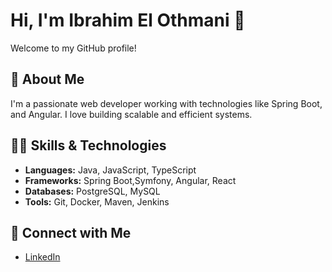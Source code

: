 # Hi, I'm Ibrahim El Othmani 👋

Welcome to my GitHub profile!

## 🚀 About Me
I'm a passionate web developer working with technologies like Spring Boot, and Angular. I love building scalable and efficient systems.

## 🧑‍💻 Skills & Technologies
- **Languages:** Java, JavaScript, TypeScript
- **Frameworks:** Spring Boot,Symfony, Angular, React
- **Databases:** PostgreSQL, MySQL
- **Tools:** Git, Docker, Maven, Jenkins

## 🔗 Connect with Me
- [LinkedIn](https://www.linkedin.com/in/ibrahim-el-othmani-elothmani/)
